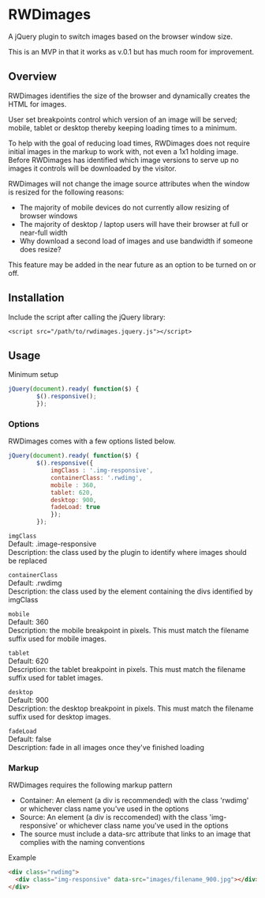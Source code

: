 RWDimages
=========

A jQuery plugin to switch images based on the browser window size.

This is an MVP in that it works as v.0.1 but has much room for improvement.

<h2>Overview</h2>

RWDimages identifies the size of the browser and dynamically creates the HTML for images.

User set breakpoints control which version of an image will be served; mobile, tablet or desktop thereby keeping
loading times to a minimum.

To help with the goal of reducing load times, RWDimages does not require initial images in the markup to work with,
not even a 1x1 holding image. Before RWDimages has identified which image versions to serve up no images it controls 
will be downloaded by the visitor.

RWDimages will not change the image source attributes when the window is resized for the following reasons:

- The majority of mobile devices do not currently allow resizing of browser windows
- The majority of desktop / laptop users will have their browser at full or near-full width
- Why download a second load of images and use bandwidth if someone does resize?

This feature may be added in the near future as an option to be turned on or off.

<h2>Installation</h2>

Include the script after calling the jQuery library:

`<script src="/path/to/rwdimages.jquery.js"></script>`

<h2>Usage</h2>

Minimum setup

```javascript
jQuery(document).ready( function($) {
  		$().responsive();
		});
```

<h3>Options</h3>

RWDimages comes with a few options listed below.
```javascript
jQuery(document).ready( function($) {
  		$().responsive({
			imgClass : '.img-responsive',
			containerClass: '.rwdimg',
			mobile : 360,
			tablet: 620,
			desktop: 900,
			fadeLoad: true
			});
		});
```

`imgClass`<br/>
Default: .image-responsive<br/>
Description: the class used by the plugin to identify where images should be replaced

`containerClass`<br/>
Default: .rwdimg<br/>
Description: the class used by the element containing the divs identified by imgClass

`mobile`<br/>
Default: 360<br/>
Description: the mobile breakpoint in pixels. This must match the filename suffix used for mobile images.

`tablet`<br/>
Default: 620<br/>
Description: the tablet breakpoint in pixels. This must match the filename suffix used for tablet images.

`desktop`<br/>
Default: 900<br/>
Description: the desktop breakpoint in pixels. This must match the filename suffix used for desktop images.

`fadeLoad`<br/>
Default: false<br/>
Description: fade in all images once they've finished loading

<h3>Markup</h3>

RWDimages requires the following markup pattern

- Container: An element (a div is recommended) with the class 'rwdimg' or whichever class name you've used in the options
- Source: An element (a div is reccomended) with the class 'img-responsive' or whichever class name you've used in the options
- The source must include a data-src attribute that links to an image that complies with the naming conventions


Example

```html
<div class="rwdimg">
  <div class="img-responsive" data-src="images/filename_900.jpg"></div>
</div>
```
    
